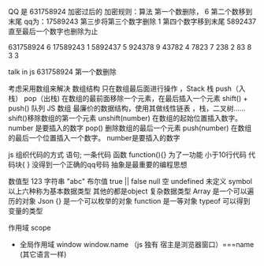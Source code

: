 QQ 是 631758924 加密过后的
加密规则：算法
第一个数删除，        6
第二个数移到末尾       qq为：17589243
第三步将第三个数字删除   1
第四个数字移到末尾           5892437
直至最后一个数字也删除为止      
                              
                               
                                
                                 
                                  

631758924    6
17589243     1
5892437      5
924378       9
43782        4
7823         7
238          2
83           8
3            3

talk in js
631758924 第一个数删除    

考虑采用数组来解决 数组结构
只在数组最后面进行操作 ，Stack 栈 push（入栈） pop（出栈)
在数组的最前面移除一个元素，在最后插入一个元素 shift() + push()  队列
JS 数组 最廉价的数据结构，使用其做线性链表 ，栈，二叉树......
                          shift()移除数组的第一个元素
                          unshift(number) 在数组的起始位置插入数字。  number 是要插入的数字
                          pop() 删除数组的最后一个元素
                          push(number) 在数组的最后一个位置插入一个数字。 number是要插入的数字


js 组织代码的方式
  语句; 一条代码
  函数 function(){} 为了一功能 小于10行代码
  代码块{ } 没得到一个正确的qq号码 
  抽象是最重要的编程思想

  数值型 123
  字符串 "abc"
  布尔值 true || false
  null 空
  undefined 未定义
  symbol
  以上六种称为基本数据类型
  其他的都是object 复杂数据类型
  Array 是一个可以遍历的对象
  Json {} 是一个可以枚举的对象
  function 是一等对象
  typeof 可以得到变量的类型

  作用域 scope
  - 全局作用域 window    window.name （js 独有 宿主是浏览器窗口）===name (其它语言一样)
